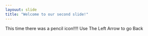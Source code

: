 ```yaml
---
layouut: slide
title: "Welcome to our second slide!"
---
```

This time there was a pencil icon!!!!
Use The Left Arrow to go Back
